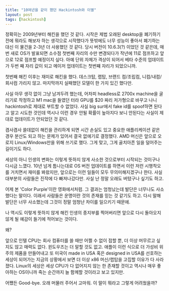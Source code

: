 ```yaml
---
title: "10여년을 같이 했던 Hackintosh와 이별"
layout: post
tags: [hackintosh]
---
```


정확히는 2009년부터 해킨을 했던 것 같다. 시작은 제법 오래된 desktop을 폐기하기 전에 뭐라도 해보자 하는 생각으로 시작했다가 뜻밖에도 너무 성능이 좋아서 폐기하는 대신 이 물건을 2-3년 더 사용했던 것 같다. 당시 버전이 10.6.3(?) 이었던 것 같은데, 매번 새로 OS가 발표되면 소수점 첫번째 자리의 수만 변경되다가 작년에 11로 점프하고 앞으로 12로 점프할 예정이지 싶다. 아예 단위 자체가 격상이 되어서 베타 수준의 업데이트가 두번 째 자리 값이 되고 메이저 업데이트는 첫번쨰 자리가 되었으니까.

첫번째 해킨 이후는 재미로 해킨을 했다. 데스크탑, 랩탑, 브랜드 컴/조립컴, 니컴/내컴/회사컴 가리지 않고. 마지막까지 실패했던 모델이 한 가지 있긴 했다만.

사실 아무 생각 없이 그냥 남겨두려 했는데, 어차피 headless로 2700x machine을 굴리기로 작정하고 M1 mac을 들였던 터라 GPU를 $20 짜리 저가형으로 바꾸고 나니 hackintosh로 제대로 부트할 수 없었다. 사실 big sur에서 fake id를 spoof하면 된다고 알고 시도한 것인데 역시나 이런 경우 안될 확률이 높아지다 보니 안된다는 사실이 제대로 업데이트가 안되었던 것 같다. 

겸사겸사 쓸데없이 해킨을 관리하게 되면 시간 손실도 있고 중요한 애플리케이션 같은 경우 분산도 되고 하는 문제가 있어서 결국 없에기로 결정했다. AMD 머신은 앞으로 오로지 Linux/Windows만을 위해 쓰기로 했다. 그게 맞고, 그게 골치아픈 일을 덜어주는 길이기도 하다.

세상의 아니 인생의 변화는 이렇게 뜻하지 않게 사소한 것으로부터 시작되는 것이구나 다시금 느꼈다. 10년 넘게 틈나는대로 OS 버전 업데이트를 하면서 이런 저런 시행착오를 거치면서 재미를 봐왔지만, 앞으로는 이런 일들이 모두 무의미해지겠구나 한다. 사실 대부분의 사람들은 진작에 다 빠져나갔다만. 사실 난 정말 오래도 버텼구나 싶기도 하고.

어제 본 'Color Purple'이란 영화에서처럼. 그 결과는 엄청났는데 발단은 너무나도 사소했다는 말이다. 이래서 사람들은 운명이란 것의 존재를 믿는 것 같기도 하고. 다시 말해 발단은 너무 사소했는데 그것이 정말 엄청난 차이를 일으키기 때문에.

나 역시도 이렇게 뜻하지 않게 해킨 인생의 종지부를 찍어버리면 앞으로 다시 돌아오지 않게 될 예감이 들기에 적어보는 것이다. 

왜?

앞으로 인텔 CPU는 회사 컴퓨터를 쓸 때만 어쩔 수 없이 접할 뿐, 더 이상 머무르고 싶지도 않고 매력도 없다. 윈도우즈는 더 말할 것도 없고. 애플이 이런 식으로 더 가성비 위주의 제품을 만들어내고 또 미국이 made in USA 혹은 designed in USA를 선호하는 세상이 되어가는 지금의 상황에서 보면 더 이상 x86 머신/랩탑을 고집할 이유가 다 사라졌다. Linux의 세상은 세상 CPU가 다 없어지지 않는 한 존재할 것이고 역시나 매우 좋아하는 OS이니까 죽는 순간까지 늘 함께할 것이라고 보고 있지만. 

어쨌든 Good-bye. 오래 머물러 주어서 고마워. 이 말이 뭐라고 그렇게 어려웠을까?